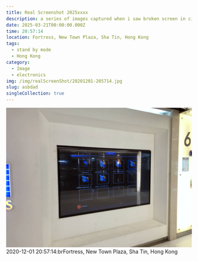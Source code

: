 ```yaml
---
title: Real Screenshot 2025xxxx
description: a series of images captured when i saw broken screen in city
date: 2025-03-21T00:00:00.000Z
time: 20:57:14
location: Fortress, New Town Plaza, Sha Tin, Hong Kong
tags:
  - stand by mode
  - Hong Kong
category:
  - Image
  - electronics
img: /img/realScreenShot/20201201-205714.jpg
slug: asbdad
singleCollection: true
---
```


![asd](/img/realScreenShot/20201201-205714.jpg)
2020-12-01 20:57:14\:brFortress, New Town Plaza, Sha Tin, Hong Kong

